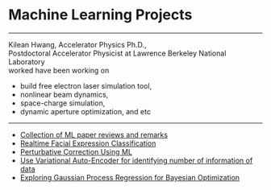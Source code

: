 # Machine Learning Projects

---
Kilean Hwang,  Accelerator Physics Ph.D.,  
Postdoctoral Accelerator Physicist at Lawrence Berkeley National Laboratory  
worked have been working on

- build free electron laser simulation tool,
- nonlinear beam dynamics,
- space-charge simulation,
- dynamic aperture optimization, and etc

---


- [Collection of ML paper reviews and remarks](./PaperReview/README.md)   
- [Realtime Facial Expression Classification](./FacialExpression/FacialExpression.md)
- [Perturbative Correction Using ML](./PerturbativeCorrection/PerturbativeCorrection.md)
- [Use Variational Auto-Encoder for identifying number of information of data](./VAE/VAE.md)
- [Exploring Gaussian Process Regression for Bayesian Optimization](./GP4Optim/GP4Optim.md)



